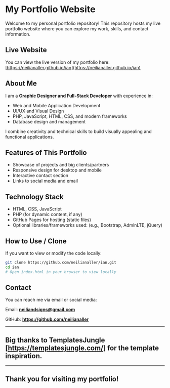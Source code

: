 # My Portfolio Website

Welcome to my personal portfolio repository! This repository hosts my live portfolio website where you can explore my work, skills, and contact information.

## Live Website
You can view the live version of my portfolio here:  
[https://neilianaller.github.io/ian](https://neilianaller.github.io/ian)

## About Me
I am a **Graphic Designer and Full-Stack Developer** with experience in:

- Web and Mobile Application Development
- UI/UX and Visual Design
- PHP, JavaScript, HTML, CSS, and modern frameworks
- Database design and management

I combine creativity and technical skills to build visually appealing and functional applications.

## Features of This Portfolio
- Showcase of projects and big clients/partners
- Responsive design for desktop and mobile
- Interactive contact section
- Links to social media and email

## Technology Stack
- HTML, CSS, JavaScript
- PHP (for dynamic content, if any)
- GitHub Pages for hosting (static files)
- Optional libraries/frameworks used: (e.g., Bootstrap, AdminLTE, jQuery)

## How to Use / Clone
If you want to view or modify the code locally:

```bash
git clone https://github.com/neilianaller/ian.git
cd ian
# Open index.html in your browser to view locally
```

## Contact

You can reach me via email or social media:

Email: **neiliandsigns@gmail.com**

GitHub: **https://github.com/neilianaller**

----

## Big thanks to TemplatesJungle [https://templatesjungle.com/] for the template inspiration.

----

## Thank you for visiting my portfolio!